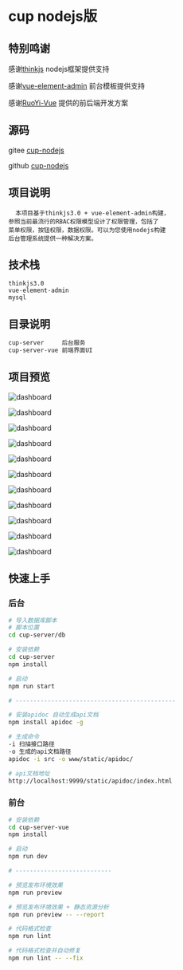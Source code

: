 # cup nodejs版

## 特别鸣谢

感谢[thinkjs](https://thinkjs.org/) nodejs框架提供支持

感谢[vue-element-admin](https://github.com/PanJiaChen/vue-element-admin) 前台模板提供支持

感谢[RuoYi-Vue](https://gitee.com/y_project/RuoYi-Vue) 提供的前后端开发方案

## 源码
gitee [cup-nodejs](https://gitee.com/wuyanshen/cup-nodejs)

github [cup-nodejs](https://github.com/wuyanshen/cup-nodejs)


## 项目说明

      本项目基于thinkjs3.0 + vue-element-admin构建，
    参照当前最流行的RBAC权限模型设计了权限管理，包括了
    菜单权限，按钮权限，数据权限。可以为您使用nodejs构建
    后台管理系统提供一种解决方案。

## 技术栈

    thinkjs3.0
    vue-element-admin
    mysql


## 目录说明

```bash
cup-server     后台服务
cup-server-vue 前端界面UI
```

## 项目预览

![dashboard](https://minio.lvcoding.com/cup-node/login.jpg)

![dashboard](https://minio.lvcoding.com/cup-node/dashboard.jpg)

![dashboard](https://minio.lvcoding.com/cup-node/user.jpg)

![dashboard](https://minio.lvcoding.com/cup-node/role.jpg)

![dashboard](https://minio.lvcoding.com/cup-node/menu.jpg)

![dashboard](https://minio.lvcoding.com/cup-node/org.jpg)

![dashboard](https://minio.lvcoding.com/cup-node/dict.jpg)

![dashboard](https://minio.lvcoding.com/cup-node/config.jpg)

![dashboard](https://minio.lvcoding.com/cup-node/log.jpg)

![dashboard](https://minio.lvcoding.com/cup-node/monitor.jpg)

![dashboard](https://minio.lvcoding.com/cup-node/api.jpg)

## 快速上手

### 后台

```bash
# 导入数据库脚本
# 脚本位置
cd cup-server/db

# 安装依赖
cd cup-server
npm install

# 启动
npm run start

# ---------------------------------------------

# 安装apidoc 自动生成api文档
npm install apidoc -g

# 生成命令
-i 扫描接口路径
-o 生成的api文档路径
apidoc -i src -o www/static/apidoc/

# api文档地址
http://localhost:9999/static/apidoc/index.html
```

### 前台

```bash
# 安装依赖
cd cup-server-vue
npm install

# 启动
npm run dev

# ---------------------------

# 预览发布环境效果
npm run preview

# 预览发布环境效果 + 静态资源分析
npm run preview -- --report

# 代码格式检查
npm run lint

# 代码格式检查并自动修复
npm run lint -- --fix
```
